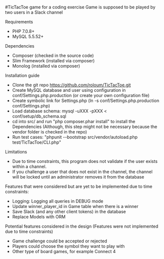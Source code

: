 #TicTacToe game for a coding exercise
Game is supposed to be played by two users in a Slack channel

Requirements
 - PHP 7.0.8+
 - MySQL 5.5.52+

Dependencies
 - Composer (checked in the source code)
 - Slim Framework (installed via composer)
 - Monolog (installed via composer)

Installation guide
 - Clone the git repo https://github.com/roloum/TicTacToe.git
 - Create MySQL database and user using configuration in conf/Settings.php.production (or create your own configuration file)
 - Create symbolic link for Settings.php (ln -s conf/Settings.php.production conf/Settings.php)
 - Load database schema: mysql -uXXX -pXXX < conf/setup/db_schema.sql
 - cd into src/ and run "php composer.phar install" to install the Dependencies (Although, this step might not be necessary because the vendor folder is checked in the repo)
 - Run test cases: "phpunit --bootstrap src/vendor/autoload.php test/TicTacToe/CLI.php"

Limitations
 - Due to time constraints, this program does not validate if the user exists within a channel.
 - If you challenge a user that does not exist in the channel, the channel will be locked until an administrator removes it from the database

Features that were considered but are yet to be implemented due to time constraints:
 - Logging: Logging all queries in DEBUG mode
 - Update winner_player_id in Game table when there is a winner
 - Save Slack (and any other client tokens) in the database
 - Replace Models with ORM

Potential features considered in the design (Features were not implemented due to time constraints)
 - Game challenge could be accepted or rejected
 - Players could choose the symbol they want to play with
 - Other type of board games, for example Connect 4
